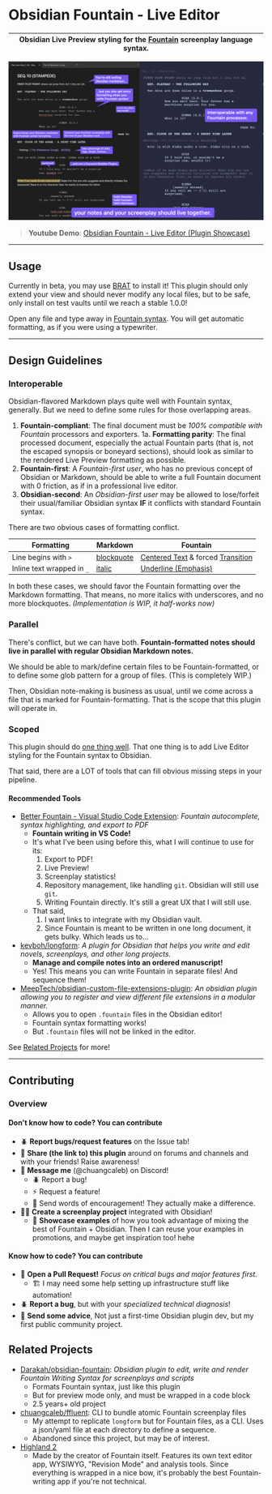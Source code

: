 # Obsidian Fountain - Live Editor

|**Obsidian Live Preview styling for the [Fountain](https://fountain.io) screenplay language syntax.**|
|-|

[![banner](docs/banner.png)](https://youtu.be/GORryaw32sI "Obsidian Fountain - Live Editor (Plugin Showcase)")
> **Youtube Demo**: [Obsidian Fountain - Live Editor (Plugin Showcase)](https://youtu.be/GORryaw32sI)

---

## Usage

Currently in beta, you may use [BRAT](https://github.com/TfTHacker/obsidian42-brat) to install it! This plugin should only extend your view and should never modify any local files, but to be safe, only install on test vaults until we reach a stable 1.0.0!

Open any file and type away in [Fountain syntax](https://fountain.io/syntax/). You will get automatic formatting, as if you were using a typewriter.

---

## Design Guidelines

### Interoperable

Obsidian-flavored Markdown plays quite well with Fountain syntax, generally. But we need to define some rules for those overlapping areas.

<!-- The penultimate concern is interoperability between Obsidian Markdown syntax and Fountain screenplay syntax. -->
1. **Fountain-compliant**: The final document must be *100% compatible with Fountain* processors and exporters.
  1a. **Formatting parity**: The final processed document, especially the actual Fountain parts (that is, not the escaped synopsis or boneyard sections), should look as similar to the rendered Live Preview formatting as possible.
2. **Fountain-first**: A *Fountain-first user*, who has no previous concept of Obsidian or Markdown, should be able to write a full Fountain document with 0 friction, as if in a professional live editor.
3. **Obsidian-second**: An *Obsidian-first user* may be allowed to lose/forfeit their usual/familiar Obsidian syntax **IF** it conflicts with standard Fountain syntax.

There are two obvious cases of formatting conflict.

| Formatting | Markdown |   Fountain |
| -- | -- | -- |
| Line begins with `>` | [blockquote](https://help.obsidian.md/Editing+and+formatting/Basic+formatting+syntax#Quotes) | [Centered Text](https://fountain.io/syntax/#centered-text) & forced [Transition](https://fountain.io/syntax/#transition) |
| Inline text wrapped in `_` | [italic](https://help.obsidian.md/Editing+and+formatting/Basic+formatting+syntax#Styling+text) | [Underline (Emphasis)](https://fountain.io/syntax/#emphasis) |

In both these cases, we should favor the Fountain formatting over the Markdown formatting. That means, no more italics with underscores, and no more blockquotes. *(Implementation is WIP, it half-works now)*

### Parallel

There's conflict, but we can have both. **Fountain-formatted notes should live in parallel with regular Obsidian Markdown notes.**

We should be able to mark/define certain files to be Fountain-formatted, or to define some glob pattern for a group of files. (This is completely WIP.)

Then, Obsidian note-making is business as usual, until we come across a file that is marked for Fountain-formatting. That is the scope that this plugin will operate in.

### Scoped

This plugin should do [one thing well](https://en.wikipedia.org/wiki/Unix_philosophy). That one thing is to add Live Editor styling for the Fountain syntax to Obsidian.

That said, there are a LOT of tools that can fill obvious missing steps in your pipeline.

#### Recommended Tools

- [Better Fountain - Visual Studio Code Extension](https://marketplace.visualstudio.com/items?itemName=piersdeseilligny.betterfountain): *Fountain autocomplete, syntax highlighting, and export to PDF*
  - **Fountain writing in VS Code!**
  - It's what I've been using before this, what I will continue to use for its:
    1. Export to PDF!
    2. Live Preview!
    3. Screenplay statistics!
    4. Repository management, like handling `git`. Obsidian will still use `git`.
    5. Writing Fountain directly. It's still a great UX that I will still use.
  - That said,
    1. I want links to integrate with my Obsidian vault.
    2. Since Fountain is meant to be written in one long document, it gets bulky. Which leads us to...
- [kevboh/longform](https://github.com/kevboh/longform): *A plugin for Obsidian that helps you write and edit novels, screenplays, and other long projects.*
  - **Manage and compile notes into an ordered manuscript!**
  - Yes! This means you can write Fountain in separate files! And sequence them!
- [MeepTech/obsidian-custom-file-extensions-plugin](https://github.com/MeepTech/obsidian-custom-file-extensions-plugin): *An obsidian plugin allowing you to register and view different file extensions in a modular manner.*
  - Allows you to open `.fountain` files in the Obsidian editor!
  - Fountain syntax formatting works!
  - But `.fountain` files will not be linked in the editor.

See [Related Projects](#related-projects) for more!

---

## Contributing

### Overview

#### Don't know how to code? You can contribute

- 🪲 **Report bugs/request features** on the Issue tab!
- 📣 **Share (the link to) this plugin** around on forums and channels and with your friends! Raise awareness!
- 💬 **Message me** (@chuangcaleb) on Discord!
  - 🪲 Report a bug!
  - ⚡️ Request a feature!
  - 🤩 Send words of encouragement! They actually make a difference.
- ✍🏼 **Create a screenplay project** integrated with Obsidian!
  - 📸 **Showcase examples** of how you took advantage of mixing the best of Fountain + Obsidian. Then I can reuse your examples in promotions, and maybe get inspiration too! hehe

#### Know how to code? You can contribute

- 🔀 **Open a Pull Request!** *Focus on critical bugs and major features first.*
  - 🏗️ I may need some help setting up infrastructure stuff like automation!
- 🪲 **Report a bug**, but with your *specialized technical diagnosis*!
- 🫱 **Send some advice**, Not just a first-time Obsidian plugin dev, but my first public community project.

## Related Projects

- [Darakah/obsidian-fountain](https://github.com/Darakah/obsidian-fountain): *Obsidian plugin to edit, write and render Fountain Writing Syntax for screenplays and scripts*
  - Formats Fountain syntax, just like this plugin
  - But for preview mode only, and must be wrapped in a code block
  - 2.5 years+ old project
- [chuangcaleb/ffluent](https://github.com/chuangcaleb/ffluent): CLI to bundle atomic Fountain screenplay files
  - My attempt to replicate `longform` but for Fountain files, as a CLI. Uses a json/yaml file at each directory to define a sequence.
  - Abandoned since this project, but may be of interest.
- [Highland 2](https://www.highland2.app/)
  - Made by the creator of Fountain itself. Features its own text editor app, WYSIWYG, "Revision Mode" and analysis tools. Since everything is wrapped in a nice bow, it's probably the best Fountain-writing app if you're not technical.
